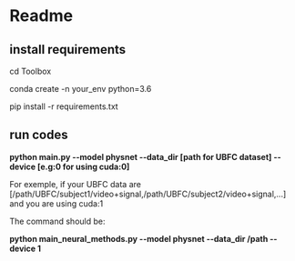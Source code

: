 # Readme

## install requirements

cd Toolbox

conda create -n your_env python=3.6

pip install -r requirements.txt

## run codes

**python main.py --model physnet --data_dir [path for UBFC dataset] --device [e.g:0 for using cuda:0]**

For exemple, if your UBFC data are [/path/UBFC/subject1/video+signal,/path/UBFC/subject2/video+signal,...] and you are using cuda:1

The command should be:

**python main_neural_methods.py --model physnet --data_dir  /path  --device 1**

